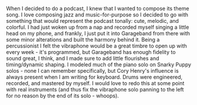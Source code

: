 When I decided to do a podcast, I knew that I wanted to compose its theme song. I love composing jazz and music-for-purpose so I decided to go with something that would represent the podcast tonally: cute, melodic, and colorful. I had just woken up from a nap and recorded myself singing a little head on my phone, and frankly, I just put it into Garageband from there with some minor alterations and built the harmony behind it. Being a percussionist I felt the vibraphone would be a great timbre to open up with every week - it's programmed, but Garageband has enough fidelity to sound great, I think, and I made sure to add little flourishes and timing/dynamic shaping. I modeled much of the piano solo on Snarky Puppy solos - none I can remember specifically, but Cory Henry's influence is always present when I am writing for keyboard. Drums were engineered, recorded, and mastered by myself. I would love to redo this at some point with real instruments (and thus fix the vibraphone solo panning to the left for no reason by the end of its solo - whoops).